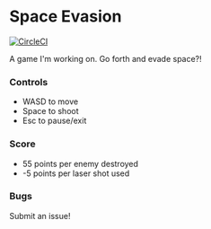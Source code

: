 # Space Evasion
[![CircleCI](https://circleci.com/gh/azhang66/SpaceEvasion.svg?style=shield)](https://circleci.com/gh/azhang66/SpaceEvasion)

A game I'm working on. Go forth and evade space?!

### Controls

- WASD to move
- Space to shoot
- Esc to pause/exit
 
### Score
- 55 points per enemy destroyed
- -5 points per laser shot used

### Bugs
Submit an issue!
